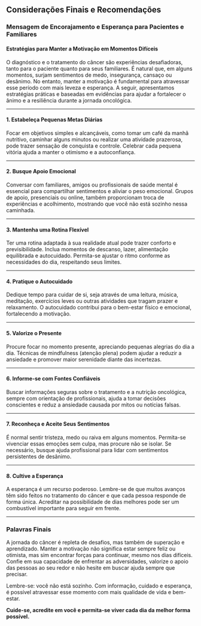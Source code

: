 
## Considerações Finais e Recomendações

### Mensagem de Encorajamento e Esperança para Pacientes e Familiares

#### Estratégias para Manter a Motivação em Momentos Difíceis

O diagnóstico e o tratamento do câncer são experiências desafiadoras, tanto para o paciente quanto para seus familiares. É natural que, em alguns momentos, surjam sentimentos de medo, insegurança, cansaço ou desânimo. No entanto, manter a motivação é fundamental para atravessar esse período com mais leveza e esperança. A seguir, apresentamos estratégias práticas e baseadas em evidências para ajudar a fortalecer o ânimo e a resiliência durante a jornada oncológica.

---

#### 1. **Estabeleça Pequenas Metas Diárias**

Focar em objetivos simples e alcançáveis, como tomar um café da manhã nutritivo, caminhar alguns minutos ou realizar uma atividade prazerosa, pode trazer sensação de conquista e controle. Celebrar cada pequena vitória ajuda a manter o otimismo e a autoconfiança.

---

#### 2. **Busque Apoio Emocional**

Conversar com familiares, amigos ou profissionais de saúde mental é essencial para compartilhar sentimentos e aliviar o peso emocional. Grupos de apoio, presenciais ou online, também proporcionam troca de experiências e acolhimento, mostrando que você não está sozinho nessa caminhada.

---

#### 3. **Mantenha uma Rotina Flexível**

Ter uma rotina adaptada à sua realidade atual pode trazer conforto e previsibilidade. Inclua momentos de descanso, lazer, alimentação equilibrada e autocuidado. Permita-se ajustar o ritmo conforme as necessidades do dia, respeitando seus limites.

---

#### 4. **Pratique o Autocuidado**

Dedique tempo para cuidar de si, seja através de uma leitura, música, meditação, exercícios leves ou outras atividades que tragam prazer e relaxamento. O autocuidado contribui para o bem-estar físico e emocional, fortalecendo a motivação.

---

#### 5. **Valorize o Presente**

Procure focar no momento presente, apreciando pequenas alegrias do dia a dia. Técnicas de mindfulness (atenção plena) podem ajudar a reduzir a ansiedade e promover maior serenidade diante das incertezas.

---

#### 6. **Informe-se com Fontes Confiáveis**

Buscar informações seguras sobre o tratamento e a nutrição oncológica, sempre com orientação de profissionais, ajuda a tomar decisões conscientes e reduz a ansiedade causada por mitos ou notícias falsas.

---

#### 7. **Reconheça e Aceite Seus Sentimentos**

É normal sentir tristeza, medo ou raiva em alguns momentos. Permita-se vivenciar essas emoções sem culpa, mas procure não se isolar. Se necessário, busque ajuda profissional para lidar com sentimentos persistentes de desânimo.

---

#### 8. **Cultive a Esperança**

A esperança é um recurso poderoso. Lembre-se de que muitos avanços têm sido feitos no tratamento do câncer e que cada pessoa responde de forma única. Acreditar na possibilidade de dias melhores pode ser um combustível importante para seguir em frente.

---

### **Palavras Finais**

A jornada do câncer é repleta de desafios, mas também de superação e aprendizado. Manter a motivação não significa estar sempre feliz ou otimista, mas sim encontrar forças para continuar, mesmo nos dias difíceis. Confie em sua capacidade de enfrentar as adversidades, valorize o apoio das pessoas ao seu redor e não hesite em buscar ajuda sempre que precisar.

Lembre-se: você não está sozinho. Com informação, cuidado e esperança, é possível atravessar esse momento com mais qualidade de vida e bem-estar.

**Cuide-se, acredite em você e permita-se viver cada dia da melhor forma possível.**
```
